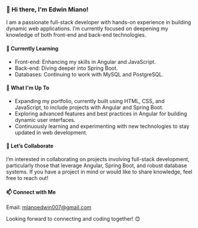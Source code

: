 ### 👋 Hi there, I'm Edwin Miano!
I am a passionate full-stack developer with hands-on experience in building dynamic web applications. I’m currently focused on deepening my knowledge of both front-end and back-end technologies.

#### 🌱 Currently Learning
- Front-end: Enhancing my skills in Angular and JavaScript.
- Back-end: Diving deeper into Spring Boot.
- Databases: Continuing to work with MySQL and PostgreSQL.

#### 💼 What I'm Up To
- Expanding my portfolio, currently built using HTML, CSS, and JavaScript, to include projects with Angular and Spring Boot.
- Exploring advanced features and best practices in Angular for building dynamic user interfaces.
- Continuously learning and experimenting with new technologies to stay updated in web development.

#### 🤝 Let’s Collaborate
I’m interested in collaborating on projects involving full-stack development, particularly those that leverage Angular, Spring Boot, and robust database systems. If you have a project in mind or would like to share knowledge, feel free to reach out!

#### 📫 Connect with Me
Email: mianoedwin007@gmail.com

Looking forward to connecting and coding together! 😊
